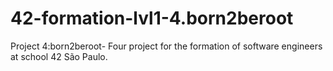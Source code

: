 # 42-formation-lvl1-4.born2beroot
Project 4:born2beroot- Four project for the formation of software engineers at school 42 São Paulo.
